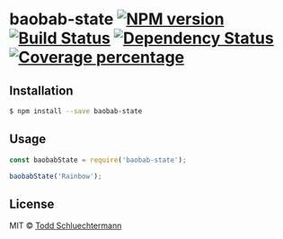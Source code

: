 # baobab-state [![NPM version][npm-image]][npm-url] [![Build Status][travis-image]][travis-url] [![Dependency Status][daviddm-image]][daviddm-url] [![Coverage percentage][coveralls-image]][coveralls-url]
> 

## Installation

```sh
$ npm install --save baobab-state
```

## Usage

```js
const baobabState = require('baobab-state');

baobabState('Rainbow');
```
## License

MIT © [Todd Schluechtermann]()


[npm-image]: https://badge.fury.io/js/baobab-state.svg
[npm-url]: https://npmjs.org/package/baobab-state
[travis-image]: https://travis-ci.org/dysonswarm/baobab-state.svg?branch=master
[travis-url]: https://travis-ci.org/dysonswarm/baobab-state
[daviddm-image]: https://david-dm.org/dysonswarm/baobab-state.svg?theme=shields.io
[daviddm-url]: https://david-dm.org/dysonswarm/baobab-state
[coveralls-image]: https://coveralls.io/repos/dysonswarm/baobab-state/badge.svg
[coveralls-url]: https://coveralls.io/r/dysonswarm/baobab-state
